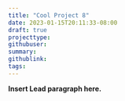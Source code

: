 ```yaml
---
title: "Cool Project 8"
date: 2023-01-15T20:11:33-08:00
draft: true
projecttype:
githubuser:
summary: 
githublink:
tags:
---
```


**Insert Lead paragraph here.**

